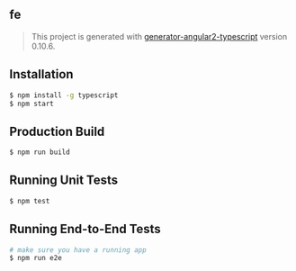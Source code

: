 ## fe
> This project is generated with [generator-angular2-typescript](https://github.com/shibbir/generator-angular2-typescript) version 0.10.6.

## Installation

```bash
$ npm install -g typescript
$ npm start
```

## Production Build
```bash
$ npm run build
```

## Running Unit Tests
```bash
$ npm test
```

## Running End-to-End Tests
```bash
# make sure you have a running app
$ npm run e2e
```

